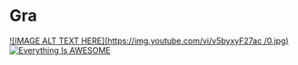 # Gra
[![IMAGE ALT TEXT HERE](https://img.youtube.com/vi/v5byxyF27ac /0.jpg)](https://www.youtube.com/watch?v=v5byxyF27ac )
[![Everything Is AWESOME](http://i.imgur.com/Ot5DWAW.png)](https://youtu.be/v5byxyF27ac "Everything Is AWESOME")
